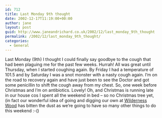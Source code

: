 ```yaml
---
id: 712
title: Last Monday 9th thought
date: 2002-12-17T11:19:00+00:00
author: jane
layout: post
guid: http://www.janeandrichard.co.uk/2002/12/last_monday_9th_thought
permalink: /2002/12/last_monday_9th_thought/
categories:
  - General
---
```

Last Monday (9th) I thought I could finally say goodbye to the cough that had been plaguing me for the past few weeks. Hurrah! All was great until Thursday, when I started coughing again. By Friday I had a temperature of 101.5 and by Saturday I was a snot monster with a nasty cough again. I&#8217;m on the road to recovery again and have just been to see the Doctor and got some penicillin to shift the cough away from my chest. So, one week before Christmas and I&#8217;m on antibiotics. Lovely! Oh, and Christmas is running late in our house cos I spent all the weekend in bed &#8211; so no Christmas tree yet, (in fact our wonderful idea of going and digging our own at [Wilderness Wood](http://www.wildernesswood.co.uk/christmastrees.htm) has bitten the dust as we&#8217;re going to have so many other things to do this weekend :-()
